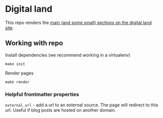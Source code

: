 # Digital land

This repo renders the [main (and some small) sections on the digital land site](https://digital-land.github.io/).

## Working with repo

Install dependencies (we recommend working in a virtualenv)

    make init

Render pages

    make render

### Helpful frontmatter properties

`external_url` - add a url to an external source. The page will redirect to this url. Useful if blog posts are hosted on another domain.
